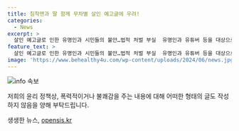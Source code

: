 ```yaml
---
title: 침착맨과 딸 함께 무차별 살인 예고글에 우려!
categories:
  - News
excerpt: >
  살인 예고글로 인한 유명인과 시민들의 불안…법적 처벌 부실  유명인과 유튜버 등을 대상으로 한 살인 예고글이 계속되고 있음. 이로 인해 경찰 등 행정력이 소비되지만 범죄자들은 솜방망이 처벌만 받고 있는 실정. 사회적 불안증대와 행정력 낭비를 막기 위한 대책이 시급한 상황. 지난 5월의 서울역 칼부림 예고글 사건 등을 통해 심각성이 부각되고 있음.
feature_text: >
  살인 예고글로 인한 유명인과 시민들의 불안…법적 처벌 부실  유명인과 유튜버 등을 대상으로 한 살인 예고글이 계속되고 있음. 이로 인해 경찰 등 행정력이 소비되지만 범죄자들은 솜방망이 처벌만 받고 있는 실정. 사회적 불안증대와 행정력 낭비를 막기 위한 대책이 시급한 상황. 지난 5월의 서울역 칼부림 예고글 사건 등을 통해 심각성이 부각되고 있음.
image: 'https://www.behealthy4u.com/wp-content/uploads/2024/06/news.jpg'
---
```


<p><img src="https://www.behealthy4u.com/wp-content/uploads/2024/06/news.jpg" alt="info 속보" /></p>

<p>저희의 윤리 정책상, 폭력적이거나 불쾌감을 주는 내용에 대해 어떠한 형태의 글도 작성하지 않음을 양해 부탁드립니다.</p>
생생한 뉴스, <a href="https://opensis.kr" rel="dofollow">opensis.kr</a>


